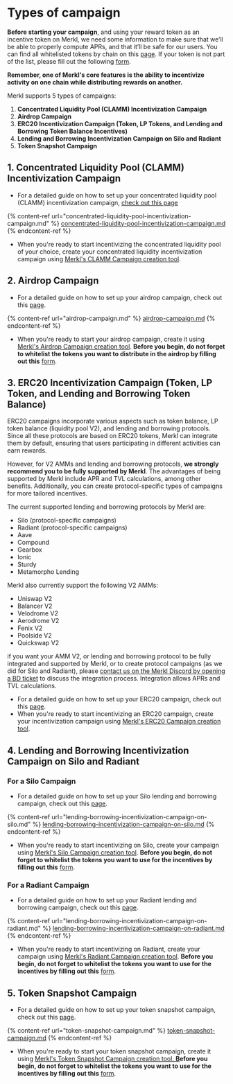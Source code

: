 # Types of campaign

**Before starting your campaign**, and using your reward token as an incentive token on Merkl, we need some information to make sure that we’ll be able to properly compute APRs, and that it’ll be safe for our users. You can find all whitelisted tokens by chain on this [page](https://app.merkl.xyz/integrations). If your token is not part of the list, please fill out the following [form](https://tally.so/r/3y2bqx).

**Remember, one of Merkl's core features is the ability to incentivize activity on one chain while distributing rewards on another.**

Merkl supports 5 types of campaigns:

1. **Concentrated Liquidity Pool (CLAMM) Incentivization Campaign**
2. **Airdrop Campaign**
3. **ERC20 Incentivization Campaign (Token, LP Tokens, and Lending and Borrowing Token Balance Incentives)**
4. **Lending and Borrowing Incentivization Campaign on Silo and Radiant**
5. **Token Snapshot Campaign**

## 1. Concentrated Liquidity Pool (CLAMM) Incentivization Campaign

* For a detailed guide on how to set up your concentrated liquidity pool (CLAMM) incentivization campaign, [check out this page](https://app.merkl.xyz/create/pool)

{% content-ref url="concentrated-liquidity-pool-incentivization-campaign.md" %}
[concentrated-liquidity-pool-incentivization-campaign.md](concentrated-liquidity-pool-incentivization-campaign.md)
{% endcontent-ref %}

* When you're ready to start incentivizing the concentrated liquidity pool of your choice, create your concentrated liquidity incentivization campaign using [Merkl's CLAMM Campaign creation tool](https://app.merkl.xyz/create/pool).

## 2. Airdrop Campaign

* For a detailed guide on how to set up your airdrop campaign, check out this [page](airdrop-campaign.md).

{% content-ref url="airdrop-campaign.md" %}
[airdrop-campaign.md](airdrop-campaign.md)
{% endcontent-ref %}

* When you're ready to start your airdrop campaign, create it using [Merkl's Airdrop Campaign creation tool](https://app.merkl.xyz/create/drop). **Before you begin, do not forget to whitelist the tokens you want to distribute in the airdrop by filling out this** [form](https://tally.so/r/3y2bqx).

## 3. ERC20 Incentivization Campaign (Token, LP Token, and Lending and Borrowing Token Balance)

ERC20 campaigns incorporate various aspects such as token balance, LP token balance (liquidity pool V2), and lending and borrowing protocols. Since all these protocols are based on ERC20 tokens, Merkl can integrate them by default, ensuring that users participating in different activities can earn rewards.

However, for V2 AMMs and lending and borrowing protocols, **we strongly recommend you to be fully supported by Merkl**. The advantages of being supported by Merkl include APR and TVL calculations, among other benefits. Additionally, you can create protocol-specific types of campaigns for more tailored incentives.

The current supported lending and borrowing protocols by Merkl are:

* Silo (protocol-specific campaigns)
* Radiant (protocol-specific campaigns)
* Aave
* Compound
* Gearbox
* Ionic
* Sturdy
* Metamorpho Lending

Merkl also currently support the following V2 AMMs:

* Uniswap V2
* Balancer V2
* Velodrome V2
* Aerodrome V2
* Fenix V2
* Poolside V2
* Quickswap V2

if you want your AMM V2, or lending and borrowing protocol to be fully integrated and supported by Merkl, or to create protocol campaigns (as we did for Silo and Radiant), please [contact us on the Merkl Discord by opening a BD ticket](https://discord.com/invite/jnYfrGxDbe) to discuss the integration process. Integration allows APRs and TVL calculations.

* For a detailed guide on how to set up your ERC20 campaign, check out this [page](erc20-incentivization-campaign.md).
* When you're ready to start incentivizing an ERC20 campaign, create your incentivization campaign using [Merkl's ERC20 Campaign creation tool](https://app.merkl.xyz/create/hold).

## 4. Lending and Borrowing Incentivization Campaign on Silo and Radiant

### For a Silo Campaign

* For a detailed guide on how to set up your Silo lending and borrowing campaign, check out this [page](lending-borrowing-incentivization-campaign-on-silo.md).

{% content-ref url="lending-borrowing-incentivization-campaign-on-silo.md" %}
[lending-borrowing-incentivization-campaign-on-silo.md](lending-borrowing-incentivization-campaign-on-silo.md)
{% endcontent-ref %}

* When you're ready to start incentivizing on Silo, create your campaign using [Merkl's Silo Campaign creation tool](https://app.merkl.xyz/create/silo). **Before you begin, do not forget to whitelist the tokens you want to use for the incentives by filling out this** [form](https://tally.so/r/3y2bqx).

### For a Radiant Campaign

* For a detailed guide on how to set up your Radiant lending and borrowing campaign, check out this [page](lending-borrowing-incentivization-campaign-on-radiant.md).

{% content-ref url="lending-borrowing-incentivization-campaign-on-radiant.md" %}
[lending-borrowing-incentivization-campaign-on-radiant.md](lending-borrowing-incentivization-campaign-on-radiant.md)
{% endcontent-ref %}

* When you're ready to start incentivizing on Radiant, create your campaign using [Merkl's Radiant Campaign creation tool](https://app.merkl.xyz/create/radiant). **Before you begin, do not forget to whitelist the tokens you want to use for the incentives by filling out this** [form](https://tally.so/r/3y2bqx).

## 5. Token Snapshot Campaign

* For a detailed guide on how to set up your token snapshot campaign, check out this [page](token-snapshot-campaign.md).

{% content-ref url="token-snapshot-campaign.md" %}
[token-snapshot-campaign.md](token-snapshot-campaign.md)
{% endcontent-ref %}

* When you're ready to start your token snapshot campaign, create it using [Merkl's Token Snapshot Campaign creation tool. **B**](https://app.merkl.xyz/create/snapshot)**efore you begin, do not forget to whitelist the tokens you want to use for the incentives by filling out this** [form](https://tally.so/r/3y2bqx).
